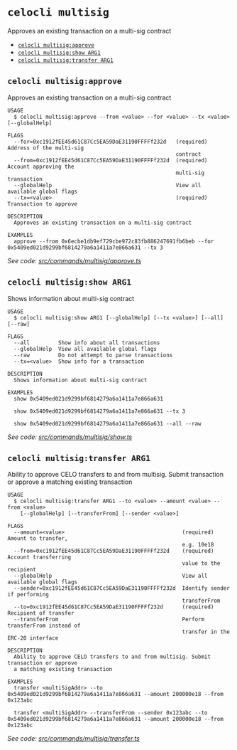`celocli multisig`
==================

Approves an existing transaction on a multi-sig contract

* [`celocli multisig:approve`](#celocli-multisigapprove)
* [`celocli multisig:show ARG1`](#celocli-multisigshow-arg1)
* [`celocli multisig:transfer ARG1`](#celocli-multisigtransfer-arg1)

## `celocli multisig:approve`

Approves an existing transaction on a multi-sig contract

```
USAGE
  $ celocli multisig:approve --from <value> --for <value> --tx <value> [--globalHelp]

FLAGS
  --for=0xc1912fEE45d61C87Cc5EA59DaE31190FFFFf232d   (required) Address of the multi-sig
                                                     contract
  --from=0xc1912fEE45d61C87Cc5EA59DaE31190FFFFf232d  (required) Account approving the
                                                     multi-sig transaction
  --globalHelp                                       View all available global flags
  --tx=<value>                                       (required) Transaction to approve

DESCRIPTION
  Approves an existing transaction on a multi-sig contract

EXAMPLES
  approve --from 0x6ecbe1db9ef729cbe972c83fb886247691fb6beb --for 0x5409ed021d9299bf6814279a6a1411a7e866a631 --tx 3
```

_See code: [src/commands/multisig/approve.ts](https://github.com/celo-org/developer-tooling/tree/master/packages/cli/src/commands/multisig/approve.ts)_

## `celocli multisig:show ARG1`

Shows information about multi-sig contract

```
USAGE
  $ celocli multisig:show ARG1 [--globalHelp] [--tx <value>] [--all] [--raw]

FLAGS
  --all         Show info about all transactions
  --globalHelp  View all available global flags
  --raw         Do not attempt to parse transactions
  --tx=<value>  Show info for a transaction

DESCRIPTION
  Shows information about multi-sig contract

EXAMPLES
  show 0x5409ed021d9299bf6814279a6a1411a7e866a631

  show 0x5409ed021d9299bf6814279a6a1411a7e866a631 --tx 3

  show 0x5409ed021d9299bf6814279a6a1411a7e866a631 --all --raw
```

_See code: [src/commands/multisig/show.ts](https://github.com/celo-org/developer-tooling/tree/master/packages/cli/src/commands/multisig/show.ts)_

## `celocli multisig:transfer ARG1`

Ability to approve CELO transfers to and from multisig. Submit transaction or approve a matching existing transaction

```
USAGE
  $ celocli multisig:transfer ARG1 --to <value> --amount <value> --from <value>
    [--globalHelp] [--transferFrom] [--sender <value>]

FLAGS
  --amount=<value>                                     (required) Amount to transfer,
                                                       e.g. 10e18
  --from=0xc1912fEE45d61C87Cc5EA59DaE31190FFFFf232d    (required) Account transferring
                                                       value to the recipient
  --globalHelp                                         View all available global flags
  --sender=0xc1912fEE45d61C87Cc5EA59DaE31190FFFFf232d  Identify sender if performing
                                                       transferFrom
  --to=0xc1912fEE45d61C87Cc5EA59DaE31190FFFFf232d      (required) Recipient of transfer
  --transferFrom                                       Perform transferFrom instead of
                                                       transfer in the ERC-20 interface

DESCRIPTION
  Ability to approve CELO transfers to and from multisig. Submit transaction or approve
  a matching existing transaction

EXAMPLES
  transfer <multiSigAddr> --to 0x5409ed021d9299bf6814279a6a1411a7e866a631 --amount 200000e18 --from 0x123abc

  transfer <multiSigAddr> --transferFrom --sender 0x123abc --to 0x5409ed021d9299bf6814279a6a1411a7e866a631 --amount 200000e18 --from 0x123abc
```

_See code: [src/commands/multisig/transfer.ts](https://github.com/celo-org/developer-tooling/tree/master/packages/cli/src/commands/multisig/transfer.ts)_
